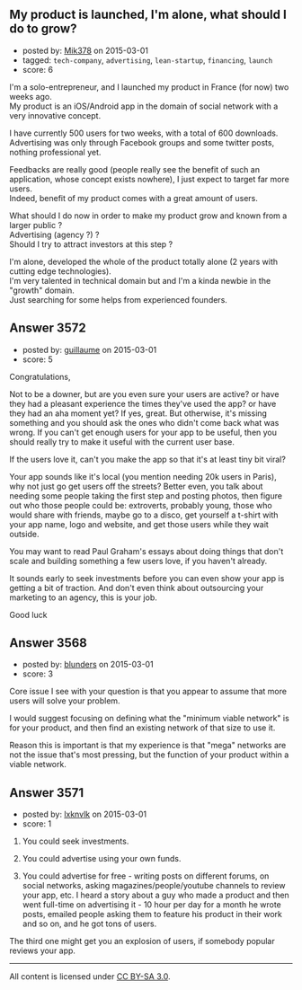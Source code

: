 ## My product is launched, I'm alone, what should I do to grow?

- posted by: [Mik378](https://stackexchange.com/users/961739/mik378) on 2015-03-01
- tagged: `tech-company`, `advertising`, `lean-startup`, `financing`, `launch`
- score: 6

I'm a solo-entrepreneur, and I launched my product in France (for now) two weeks ago.          
My product is an iOS/Android app in the domain of social network with a very innovative concept.

I have currently 500 users for two weeks, with a total of 600 downloads.          
Advertising was only through Facebook groups and some twitter posts, nothing professional yet.

Feedbacks are really good (people really see the benefit of such an application, whose concept exists nowhere), I just expect to target far more users.          
Indeed, benefit of my product comes with a great amount of users.

What should I do now in order to make my product grow and known from a larger public ?    
Advertising (agency ?) ?              
Should I try to attract investors at this step ?
 
I'm alone, developed the whole of the product totally alone (2 years with cutting edge technologies).                    
I'm very talented in technical domain but and I'm a kinda newbie in the "growth" domain.     
Just searching for some helps from experienced founders.

  


## Answer 3572

- posted by: [guillaume](https://stackexchange.com/users/1961248/guillaume) on 2015-03-01
- score: 5

Congratulations,

Not to be a downer, but are you even sure your users are active? or have they had a pleasant experience the times they've used the app? or have they had an aha moment yet? If yes, great. But otherwise, it's missing something and you should ask the ones who didn't come back what was wrong. If you can't get enough users for your app to be useful, then you should really try to make it useful with the current user base.

If the users love it, can't you make the app so that it's at least tiny bit viral?

Your app sounds like it's local (you mention needing 20k users in Paris), why not just go get users off the streets? Better even, you talk about needing some people taking the first step and posting photos, then figure out who those people could be: extroverts, probably young, those who would share with friends, maybe go to a disco, get yourself a t-shirt with your app name, logo and website, and get those users while they wait outside.

You may want to read Paul Graham's essays about doing things that don't scale and building something a few users love, if you haven't already.

It sounds early to seek investments before you can even show your app is getting a bit of traction. And don't even think about outsourcing your marketing to an agency, this is your job.

Good luck


## Answer 3568

- posted by: [blunders](https://stackexchange.com/users/216182/blunders) on 2015-03-01
- score: 3

Core issue I see with your question is that you appear to assume that more users will solve your problem.

I would suggest focusing on defining what the "minimum viable network" is for your product, and then find an existing network of that size to use it.

Reason this is important is that my experience is that "mega" networks are not the issue that's most pressing, but the function of your product within a viable network.


## Answer 3571

- posted by: [lxknvlk](https://stackexchange.com/users/3628170/lxknvlk) on 2015-03-01
- score: 1

 1. You could seek investments.

 2. You could advertise using your own funds.

 3. You could advertise for free - writing posts on different forums, on social networks, asking magazines/people/youtube channels to review your app, etc. I heard a story about a guy who made a product and then went full-time on advertising it - 10 hour per day for a month he wrote posts, emailed people asking them to feature his product in their work and so on, and he got tons of users.

The third one might get you an explosion of users, if somebody popular reviews your app. 



---

All content is licensed under [CC BY-SA 3.0](https://creativecommons.org/licenses/by-sa/3.0/).

